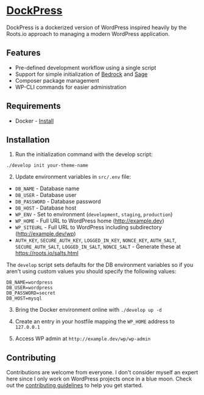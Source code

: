 # [DockPress](https://joepurdy.io/words/dockerize-wordpress-with-roots.io)

DockPress is a dockerized version of WordPress inspired heavily by the Roots.io approach to managing a modern WordPress application.

## Features

* Pre-defined development workflow using a single script
* Support for simple initialization of [Bedrock](https://roots.io/bedrock/) and [Sage](https://roots.io/sage/)
* Composer package management
* WP-CLI commands for easier administration

## Requirements

* Docker - [Install](https://www.docker.com/community-edition#/download)

## Installation

1. Run the initialization command with the develop script:

  `./develop init your-theme-name`

2. Update environment variables in `src/.env` file:
  * `DB_NAME` - Database name
  * `DB_USER` - Database user
  * `DB_PASSWORD` - Database password
  * `DB_HOST` - Database host
  * `WP_ENV` - Set to environment (`development`, `staging`, `production`)
  * `WP_HOME` - Full URL to WordPress home (http://example.dev)
  * `WP_SITEURL` - Full URL to WordPress including subdirectory (http://example.dev/wp)
  * `AUTH_KEY`, `SECURE_AUTH_KEY`, `LOGGED_IN_KEY`, `NONCE_KEY`, `AUTH_SALT`, `SECURE_AUTH_SALT`, `LOGGED_IN_SALT`, `NONCE_SALT` - Generate these at https://roots.io/salts.html

The `develop` script sets defaults for the DB environment variables so if you aren't using custom values you should specify the following values:
```
DB_NAME=wordpress
DB_USER=wordpress
DB_PASSWORD=secret
DB_HOST=mysql
```

3. Bring the Docker environment online with `./develop up -d`

4. Create an entry in your hostfile mapping the `WP_HOME` address to `127.0.0.1`

5. Access WP admin at `http://example.dev/wp/wp-admin`

## Contributing

Contributions are welcome from everyone. I don't consider myself an expert here since I only work on WordPress projects once in a blue moon. Check out the [contributing guidelines](https://github.com/joepurdy/DockPress/blob/master/CONTRIBUTING.md) to help you get started.
